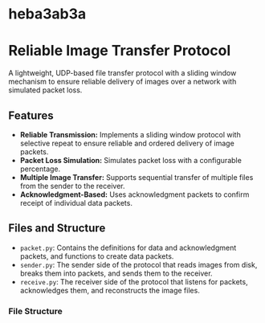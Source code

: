 # heba3ab3a

# Reliable Image Transfer Protocol

A lightweight, UDP-based file transfer protocol with a sliding window mechanism to ensure reliable delivery of images over a network with simulated packet loss.

## Features
- **Reliable Transmission:** Implements a sliding window protocol with selective repeat to ensure reliable and ordered delivery of image packets.
- **Packet Loss Simulation:** Simulates packet loss with a configurable percentage.
- **Multiple Image Transfer:** Supports sequential transfer of multiple files from the sender to the receiver.
- **Acknowledgment-Based:** Uses acknowledgment packets to confirm receipt of individual data packets.

## Files and Structure
- `packet.py`: Contains the definitions for data and acknowledgment packets, and functions to create data packets.
- `sender.py`: The sender side of the protocol that reads images from disk, breaks them into packets, and sends them to the receiver.
- `receive.py`: The receiver side of the protocol that listens for packets, acknowledges them, and reconstructs the image files.

### File Structure
